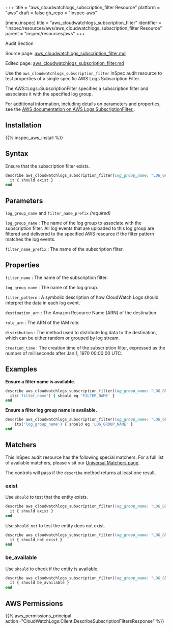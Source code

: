+++
title = "aws_cloudwatchlogs_subscription_filter Resource"
platform = "aws"
draft = false
gh_repo = "inspec-aws"

[menu.inspec]
title = "aws_cloudwatchlogs_subscription_filter"
identifier = "inspec/resources/aws/aws_cloudwatchlogs_subscription_filter Resource"
parent = "inspec/resources/aws"
+++

<div class="admonition-note">
<p class="admonition-note-title">Audit Section</p>
<div class="admonition-note-text">
<p>Source page: <a href="https://github.com/inspec/inspec-aws/blob/main/docs/resources/aws_cloudwatchlogs_subscription_filter.md">aws_cloudwatchlogs_subscription_filter.md</a></p>
<p>Edited page: <a href="https://github.com/ianmadd/inspec-aws/blob/im/hugo/docs-chef-io/content/inspec/resources/aws_cloudwatchlogs_subscription_filter.md">aws_cloudwatchlogs_subscription_filter.md</a></p>
</div>
</div>



Use the `aws_cloudwatchlogs_subscription_filter` InSpec audit resource to test properties of a single specific AWS Logs Subscription Filter.

The AWS::Logs::SubscriptionFilter specifies a subscription filter and associates it with the specified log group.

For additional information, including details on parameters and properties, see the [AWS documentation on AWS Logs SubscriptionFilter.](https://docs.aws.amazon.com/AWSCloudFormation/latest/UserGuide/aws-resource-logs-subscriptionfilter.html).

## Installation

{{% inspec_aws_install %}}

## Syntax

Ensure that the subscription filter exists.

```ruby
describe aws_cloudwatchlogs_subscription_filter(log_group_name: "LOG_GROUP_NAME", filter_name_prefix: "FILTER_NAME") do
  it { should exist }
end
```

## Parameters

`log_group_name` and `filter_name_prefix` _(required)_

`log_group_name`
: The name of the log group to associate with the subscription filter. All log events that are uploaded to this log group are filtered and delivered to the specified AWS resource if the filter pattern matches the log events.

`filter_name_prefix`
: The name of the subscription filter.

## Properties

`filter_name`
: The name of the subscription filter.

`log_group_name`
: The name of the log group.

`filter_pattern`
: A symbolic description of how CloudWatch Logs should interpret the data in each log event.

`destination_arn`
: The Amazon Resource Name (ARN) of the destination.

`role_arn`
: The ARN of the IAM role.

`distribution`
: The method used to distribute log data to the destination, which can be either random or grouped by log stream.

`creation_time`
: The creation time of the subscription filter, expressed as the number of milliseconds after Jan 1, 1970 00:00:00 UTC.

## Examples

**Ensure a filter name is available.**

```ruby
describe aws_cloudwatchlogs_subscription_filter(log_group_name: "LOG_GROUP_NAME", filter_name_prefix: "FILTER_NAME") do
  its('filter_name') { should eq 'FILTER_NAME' }
end
```

**Ensure a filter log group name is available.**

```ruby
describe aws_cloudwatchlogs_subscription_filter(log_group_name: "LOG_GROUP_NAME", filter_name_prefix: "FILTER_NAME") do
    its('log_group_name') { should eq 'LOG_GROUP_NAME' }
end
```

## Matchers

This InSpec audit resource has the following special matchers. For a full list of available matchers, please visit our [Universal Matchers page](https://www.inspec.io/docs/reference/matchers/).

The controls will pass if the `describe` method returns at least one result.

### exist

Use `should` to test that the entity exists.

```ruby
describe aws_cloudwatchlogs_subscription_filter(log_group_name: "LOG_GROUP_NAME", filter_name_prefix: "FILTER_NAME") do
  it { should exist }
end
```

Use `should_not` to test the entity does not exist.

```ruby
describe aws_cloudwatchlogs_subscription_filter(log_group_name: "LOG_GROUP_NAME", filter_name_prefix: "FILTER_NAME") do
  it { should_not exist }
end
```

### be_available

Use `should` to check if the entity is available.

```ruby
describe aws_cloudwatchlogs_subscription_filter(log_group_name: "LOG_GROUP_NAME", filter_name_prefix: "FILTER_NAME") do
  it { should be_available }
end
```

## AWS Permissions

{{% aws_permissions_principal action="CloudWatchLogs:Client:DescribeSubscriptionFiltersResponse" %}}
